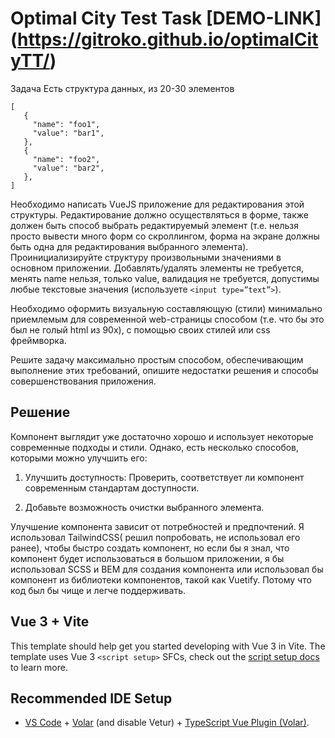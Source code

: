 # Optimal City Test Task [DEMO-LINK] (https://gitroko.github.io/optimalCityTT/)

Задача
Есть структура данных, из 20-30 элементов

```
[
   {
     "name": "foo1",
     "value": "bar1",
   },
   {
     "name": "foo2",
     "value": "bar2",
   },
]
```

Необходимо написать VueJS приложение для редактирования этой структуры.
Редактирование должно осуществляться в форме, также должен быть способ
выбрать редактируемый элемент (т.е. нельзя просто вывести много форм со
скроллингом, форма на экране должны быть одна для редактирования
выбранного элемента). Проинициализируйте структуру произвольными
значениями в основном приложении. Добавлять/удалять элементы не
требуется, менять name нельзя, только value, валидация не требуется,
допустимы любые текстовые значения (используете ```<input type=”text”>```).

Необходимо оформить визуальную составляющую (стили) минимально
приемлемым для современной web-страницы способом (т.е. что бы это был не
голый html из 90х), с помощью своих стилей или css фреймворка.

Решите задачу максимально простым способом, обеспечивающим выполнение
этих требований, опишите недостатки решения и способы совершенствования
приложения.

## Решение

Компонент выглядит уже достаточно хорошо и использует некоторые современные подходы и стили. Однако, есть несколько способов, которыми можно улучшить его:

1. Улучшить доступность: Проверить, соответствует ли компонент современным стандартам доступности. 

1. Добавьте возможность очистки выбранного элемента. 

Улучшение компонента зависит от потребностей и предпочтений. Я использовал TailwindCSS( решил попробовать, не использовал его ранее), чтобы быстро создать компонент, но если бы я знал, что компонент будет использоваться в большом приложении, я бы использовал SCSS и BEM для создания компонента или использовал бы компонент из библиотеки компонентов, такой как Vuetify. Потому что код был бы чище и легче поддерживать.

## Vue 3 + Vite

This template should help get you started developing with Vue 3 in Vite. The template uses Vue 3 `<script setup>` SFCs, check out the [script setup docs](https://v3.vuejs.org/api/sfc-script-setup.html#sfc-script-setup) to learn more.

## Recommended IDE Setup

- [VS Code](https://code.visualstudio.com/) + [Volar](https://marketplace.visualstudio.com/items?itemName=Vue.volar) (and disable Vetur) + [TypeScript Vue Plugin (Volar)](https://marketplace.visualstudio.com/items?itemName=Vue.vscode-typescript-vue-plugin).
